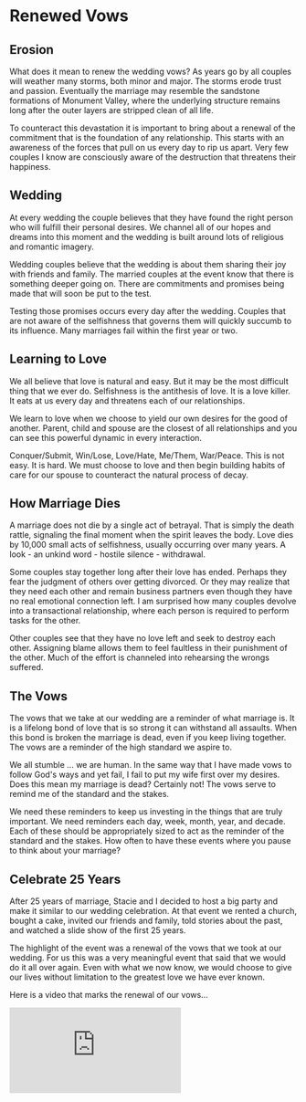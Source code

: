 # Renewed Vows

## Erosion

What does it mean to renew the wedding vows?  As years go by all couples will
weather many storms, both minor and major.  The storms erode trust and passion.
Eventually the marriage may resemble the sandstone formations of Monument Valley,
where the underlying structure remains long after the outer layers are 
stripped clean of all life.

To counteract this devastation it is important to bring about a renewal of the
commitment that is the foundation of any relationship.  This starts with an
awareness of the forces that pull on us every day to rip us apart.  Very few
couples I know are consciously aware of the destruction that threatens their
happiness.


## Wedding

At every wedding the couple believes that they have found the right person who
will fulfill their personal desires.  We channel all of our hopes and dreams
into this moment and the wedding is built around lots of religious and romantic
imagery.

Wedding couples believe that the wedding is about them sharing their joy with
friends and family.  The married couples at the event know that there is something
deeper going on. There are commitments and promises being made that will soon
be put to the test.

Testing those promises occurs every day after the wedding.  Couples that are 
not aware of the selfishness that governs them will quickly succumb to its
influence.  Many marriages fail within the first year or two.


## Learning to Love

We all believe that love is natural and easy.  But it may be the most difficult
thing that we ever do.  Selfishness is the antithesis of love.  It is a love
killer.  It eats at us every day and threatens each of our relationships.

We learn to love when we choose to yield our own desires for the good of another.
Parent, child and spouse are the closest of all relationships and you can see
this powerful dynamic in every interaction.

Conquer/Submit, Win/Lose, Love/Hate, Me/Them, War/Peace. This is not easy. It
is hard. We must choose to love and then begin building habits of care for 
our spouse to counteract the natural process of decay.


## How Marriage Dies

A marriage does not die by a single act of betrayal.  That is simply the death
rattle, signaling the final moment when the spirit leaves the body.  Love dies
by 10,000 small acts of selfishness, usually occurring over many years.  A look -
an unkind word - hostile silence - withdrawal.

Some couples stay together long after their love has ended.  Perhaps they fear the
judgment of others over getting divorced.  Or they may realize that they need
each other and remain business partners even though they have no real 
emotional connection
left. I am surprised how many couples devolve into a transactional relationship,
where each person is required to perform tasks for the other.

Other couples see that they have no love left and seek to destroy each other.
Assigning blame allows them to feel faultless in their punishment of the other.
Much of the effort is channeled into rehearsing the wrongs suffered.


## The Vows

The vows that we take at our wedding are a reminder of what marriage is. It
is a lifelong bond of love that is so strong it can withstand all assaults.
When this bond is broken the marriage is dead, even if you keep living together.
The vows are a reminder of the high standard we aspire to.

We all stumble ... we are human.  In the same way that I have made vows to 
follow God's ways and yet fail, I fail to put my wife first over my desires.
Does this mean my marriage is dead?  Certainly not!  The vows serve to remind
me of the standard and the stakes.

We need these reminders to keep us investing in the things that are truly 
important.  We need reminders each day, week, month, year, and decade.  Each
of these should be appropriately sized to act as the reminder of the standard
and the stakes.  How often to have these events where you pause to think about
your marriage?


## Celebrate 25 Years

After 25 years of marriage, Stacie and I decided to host a big party and make
it similar to our wedding celebration.  At that event we rented a church,
bought a cake, invited our friends and family, told stories about the past, 
and watched a slide show of the first 25 years.

The highlight of the event was a renewal of the vows that we took at our 
wedding. For us this was a very meaningful event that said that we would do
it all over again.  Even with what we now know, we would choose to give our
lives without limitation to the greatest love we have ever known.

Here is a video that marks the renewal of our vows...

<div class="ratio ratio-16x9">
<iframe src="https://www.youtube.com/embed/XZuWLrPwSNY" title="YouTube video player" frameborder="0" allow="accelerometer; autoplay; clipboard-write; encrypted-media; gyroscope; picture-in-picture" allowfullscreen></iframe>   
</div>

